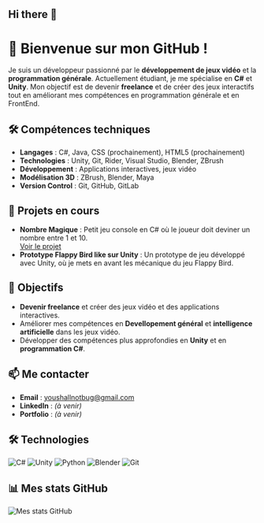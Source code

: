 ## Hi there 👋
# 👋 Bienvenue sur mon GitHub !

Je suis un développeur passionné par le **développement de jeux vidéo** et la **programmation générale**. Actuellement étudiant, je me spécialise en **C#** et **Unity**. Mon objectif est de devenir **freelance** et de créer des jeux interactifs tout en améliorant mes compétences en programmation générale et en FrontEnd.

## 🛠️ Compétences techniques
- **Langages** : C#, Java, CSS (prochainement), HTML5 (prochainement)
- **Technologies** : Unity, Git, Rider, Visual Studio, Blender, ZBrush
- **Développement** : Applications interactives, jeux vidéo
- **Modélisation 3D** : ZBrush, Blender, Maya
- **Version Control** : Git, GitHub, GitLab

## 🌟 Projets en cours
- **Nombre Magique** : Petit jeu console en C# où le joueur doit deviner un nombre entre 1 et 10.  
  [Voir le projet](lien_vers_le_projet)
- **Prototype Flappy Bird like sur Unity** : Un prototype de jeu développé avec Unity, où je mets en avant les mécanique du jeu Flappy Bird.  


## 🎯 Objectifs
- **Devenir freelance** et créer des jeux vidéo et des applications interactives.
- Améliorer mes compétences en **Devellopement général** et **intelligence artificielle** dans les jeux vidéo.
- Développer des compétences plus approfondies en **Unity** et en **programmation C#**.

## 📫 Me contacter
- **Email** : [youshallnotbug@gmail.com](mailto:youshallnotbug@gmail.com)
- **LinkedIn** : *(à venir)*
- **Portfolio** : *(à venir)*

## 🛠️ Technologies
![C#](https://img.shields.io/badge/-C%23-blue?style=flat-square&logo=csharp)
![Unity](https://img.shields.io/badge/-Unity-black?style=flat-square&logo=unity)
![Python](https://img.shields.io/badge/-Python-yellow?style=flat-square&logo=python)
![Blender](https://img.shields.io/badge/-Blender-green?style=flat-square&logo=blender)
![Git](https://img.shields.io/badge/-Git-orange?style=flat-square&logo=git)

## 📊 Mes stats GitHub
![Mes stats GitHub](https://github-readme-stats.vercel.app/api?username=ton_nom_utilisateur&show_icons=true&theme=radical)
